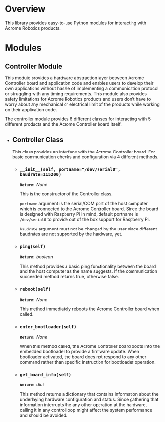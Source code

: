 # Overview

This library provides easy-to-use Python modules for interacting with Acrome Robotics products.

# Modules 

## **Controller Module**

This module provides a hardware abstraction layer between Acrome Controller board and application code and enables users to develop their own applications without hassle of implementing a communication protocol or struggling with any timing requirements. This module also provides safety limitations for Acrome Robotics products and users don't have to worry about any mechanical or electrical limit of the products while working on their application code.

The controller module provides 6 different classes  for interacting with 5 different products and the Acrome Controller board itself.

- ## Controller Class

    This class provides an interface with the Acrome Controller board. For basic communication checks and configuration via 4 different methods.

    * ### `__init__(self, portname="/dev/serial0", baudrate=115200)`
        
        **`Return:`** *None*
        
        This is the constructor of the Controller class.
        
        `portname` argument is the serial/COM port of the host computer which is connected to the Acrome Controller board. Since the board is designed with Raspberry Pi in mind, default portname is `/dev/serial0` to provide out of the box support for Raspberry Pi.

        `baudrate` argument must not be changed by the user since different baudrates are not supported by the hardware, yet.

    * ### `ping(self)` 

        **`Return:`** *boolean*

        This method provides a basic ping functionality between the board and the host computer as the name suggests. If the communication succeeded method returns true, otherwise false.
    * ### `reboot(self)`

        **`Return:`** *None*
        
        This method immediately reboots the Acrome Controller board when called.

    * ### `enter_bootloader(self)`
    
        **`Return:`** *None*
        
        When this method called, the Acrome Controller board boots into the embedded bootloader to provide a firmware update. When bootloader activated, the board does not respond to any other command rather than specific instruction for bootloader operation.

    * ### `get_board_info(self)`

        **`Return:`** *dict*

        This method returns a dictionary that contains information about the underlaying hardware configuration and status. Since gathering that information interrupts the any other operation at the hardware, calling it in any control loop might affect the system performance and should be avoided.